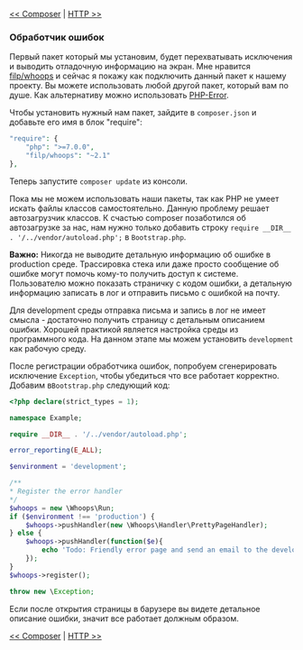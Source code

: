 [<< Composer](02-composer.md) | [HTTP >>](04-http.md)

### Обработчик ошибок

Первый пакет который мы установим, будет перехватывать исключения и выводить отладочную информацию на экран. Мне нравится [filp/whoops](https://github.com/filp/whoops) и сейчас я покажу как подключить данный пакет к нашему проекту. Вы можете использовать любой другой пакет, который вам по душе. Как альтернативу можно использовать [PHP-Error](https://github.com/JosephLenton/PHP-Error).

Чтобы установить нужный нам пакет, зайдите в `composer.json` и добавьте его имя в блок "require":

```php
"require": {
    "php": ">=7.0.0",
    "filp/whoops": "~2.1"
},
```
Теперь запустите `composer update` из консоли.

Пока мы не можем использовать наши пакеты, так как PHP не умеет искать файлы классов самостоятельно. Данную проблему решает автозагрузчик классов. К счастью composer позаботился об автозагрузке за нас, нам нужно только добавить строку `require __DIR__ . '/../vendor/autoload.php';` в `Bootstrap.php`.

**Важно:** Никогда не выводите детальную информацию об ошибке в production среде. Трассировка стека или даже просто сообщение об ошибке могут помочь кому-то получить доступ к системе. Пользователю можно показать страничку с кодом ошибки, а детальную информацию записать в лог и отправить письмо с ошибкой на почту.

Для development среды отправка письма и запись в лог не имеет смысла - достаточно получить страницу с детальным описанием ошибки. Хорошей практикой является настройка среды из программного кода. На данном этапе мы можем установить `development` как рабочую среду.

После регистрации обработчика ошибок, попробуем сгенерировать исключение `Exception`, чтобы убедиться что все работает корректно. Добавим в`Bootstrap.php` следующий код:

```php
<?php declare(strict_types = 1);

namespace Example;

require __DIR__ . '/../vendor/autoload.php';

error_reporting(E_ALL);

$environment = 'development';

/**
* Register the error handler
*/
$whoops = new \Whoops\Run;
if ($environment !== 'production') {
    $whoops->pushHandler(new \Whoops\Handler\PrettyPageHandler);
} else {
    $whoops->pushHandler(function($e){
        echo 'Todo: Friendly error page and send an email to the developer';
    });
}
$whoops->register();

throw new \Exception;

```
Если после открытия страницы в барузере вы видете детальное описание ошибки, значит все работает должным образом.

[<< Composer](02-composer.md) | [HTTP >>](04-http.md)

